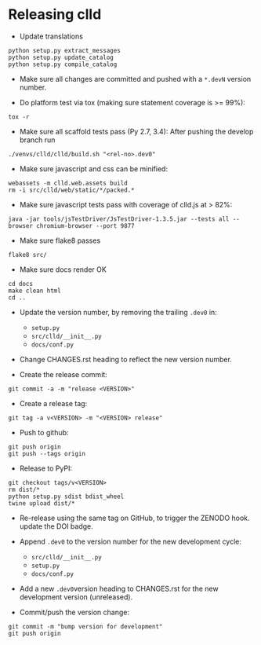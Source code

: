 Releasing clld
==============

- Update translations
```shell
python setup.py extract_messages
python setup.py update_catalog
python setup.py compile_catalog
```

- Make sure all changes are committed and pushed with a `*.devN` version number.

- Do platform test via tox (making sure statement coverage is >= 99%):
```shell
tox -r
```

- Make sure all scaffold tests pass (Py 2.7, 3.4): After pushing the develop branch run
```shell
./venvs/clld/clld/build.sh "<rel-no>.dev0"
```

- Make sure javascript and css can be minified:
```shell
webassets -m clld.web.assets build
rm -i src/clld/web/static/*/packed.*
```

- Make sure javascript tests pass with coverage of clld.js at > 82%:
```shell
java -jar tools/jsTestDriver/JsTestDriver-1.3.5.jar --tests all --browser chromium-browser --port 9877
```

- Make sure flake8 passes
```shell
flake8 src/
```

- Make sure docs render OK
```shell
cd docs
make clean html
cd ..
```

- Update the version number, by removing the trailing `.dev0` in:
  - `setup.py`
  - `src/clld/__init__.py`
  - `docs/conf.py`

- Change CHANGES.rst heading to reflect the new version number.

- Create the release commit:
```shell
git commit -a -m "release <VERSION>"
```

- Create a release tag:
```shell
git tag -a v<VERSION> -m "<VERSION> release"
```

- Push to github:
```shell
git push origin
git push --tags origin
```

- Release to PyPI:
```shell
git checkout tags/v<VERSION>
rm dist/*
python setup.py sdist bdist_wheel
twine upload dist/*
```

- Re-release using the same tag on GitHub, to trigger the ZENODO hook.
  update the DOI badge.

- Append `.dev0` to the version number for the new development cycle:
  - `src/clld/__init__.py`
  - `setup.py`
  - `docs/conf.py`

- Add a new `.dev0`version heading to CHANGES.rst for the new development version (unreleased).

- Commit/push the version change:
```shell
git commit -m "bump version for development"
git push origin
```